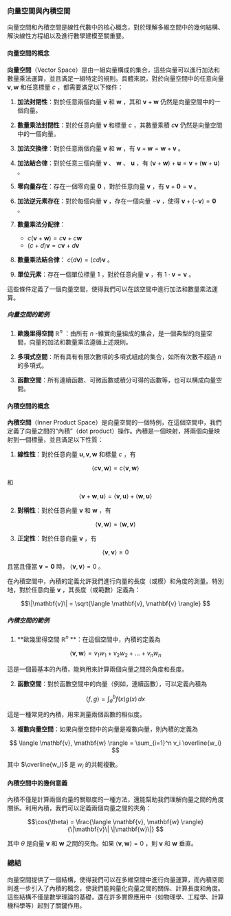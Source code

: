 ### **向量空間與內積空間**

向量空間和內積空間是線性代數中的核心概念，對於理解多維空間中的幾何結構、解決線性方程組以及進行數學建模至關重要。

#### **向量空間的概念**

**向量空間**（Vector Space）是由一組向量構成的集合，這些向量可以進行加法和數量乘法運算，並且滿足一組特定的規則。具體來說，對於向量空間中的任意向量  $\mathbf{v}, \mathbf{w}$  和任意標量  $c$ ，都需要滿足以下條件：

1. **加法封閉性**：對於任意兩個向量  $\mathbf{v}$  和  $\mathbf{w}$ ，其和  $\mathbf{v} + \mathbf{w}$  仍然是向量空間中的一個向量。
   
2. **數量乘法封閉性**：對於任意向量  $\mathbf{v}$  和標量  $c$ ，其數量乘積  $c \mathbf{v}$  仍然是向量空間中的一個向量。

3. **加法交換律**：對於任意兩個向量  $\mathbf{v}$  和  $\mathbf{w}$ ，有  $\mathbf{v} + \mathbf{w} = \mathbf{w} + \mathbf{v}$ 。

4. **加法結合律**：對於任意三個向量  $\mathbf{v}$ 、 $\mathbf{w}$ 、 $\mathbf{u}$ ，有  $(\mathbf{v} + \mathbf{w}) + \mathbf{u} = \mathbf{v} + (\mathbf{w} + \mathbf{u})$ 。

5. **零向量存在**：存在一個零向量  $\mathbf{0}$ ，對於任意向量  $\mathbf{v}$ ，有  $\mathbf{v} + \mathbf{0} = \mathbf{v}$ 。

6. **加法逆元素存在**：對於每個向量  $\mathbf{v}$ ，存在一個向量  $-\mathbf{v}$ ，使得  $\mathbf{v} + (-\mathbf{v}) = \mathbf{0}$ 。

7. **數量乘法分配律**：
   -  $c(\mathbf{v} + \mathbf{w}) = c \mathbf{v} + c \mathbf{w}$ 
   -  $(c + d) \mathbf{v} = c \mathbf{v} + d \mathbf{v}$ 

8. **數量乘法結合律**： $c(d \mathbf{v}) = (cd) \mathbf{v}$ 。

9. **單位元素**：存在一個單位標量  $1$ ，對於任意向量  $\mathbf{v}$ ，有  $1 \cdot \mathbf{v} = \mathbf{v}$ 。

這些條件定義了一個向量空間，使得我們可以在該空間中進行加法和數量乘法運算。

##### **向量空間的範例**

1. **歐幾里得空間**  $\mathbb{R}^n$ ：由所有  $n$ -維實向量組成的集合，是一個典型的向量空間，向量的加法和數量乘法遵循上述規則。

2. **多項式空間**：所有具有有限次數項的多項式組成的集合，如所有次數不超過  $n$  的多項式。

3. **函數空間**：所有連續函數、可微函數或積分可得的函數等，也可以構成向量空間。

#### **內積空間的概念**

**內積空間**（Inner Product Space）是向量空間的一個特例，在這個空間中，我們定義了向量之間的“內積”（dot product）操作。內積是一個映射，將兩個向量映射到一個標量，並且滿足以下性質：

1. **線性性**：對於任意向量  $\mathbf{u}, \mathbf{v}, \mathbf{w}$  和標量  $c$ ，有

```math
   \langle c \mathbf{v}, \mathbf{w} \rangle = c \langle \mathbf{v}, \mathbf{w} \rangle

```
   和

```math
   \langle \mathbf{v} + \mathbf{w}, \mathbf{u} \rangle = \langle \mathbf{v}, \mathbf{u} \rangle + \langle \mathbf{w}, \mathbf{u} \rangle

```

2. **對稱性**：對於任意向量  $\mathbf{v}$  和  $\mathbf{w}$ ，有

```math
   \langle \mathbf{v}, \mathbf{w} \rangle = \langle \mathbf{w}, \mathbf{v} \rangle

```

3. **正定性**：對於任意向量  $\mathbf{v}$ ，有

```math
   \langle \mathbf{v}, \mathbf{v} \rangle \geq 0

```
   且當且僅當  $\mathbf{v} = \mathbf{0}$  時， $\langle \mathbf{v}, \mathbf{v} \rangle = 0$ 。

在內積空間中，內積的定義允許我們進行向量的長度（或模）和角度的測量。特別地，對於任意向量  $\mathbf{v}$ ，其長度（或範數）定義為：

```math
\|\mathbf{v}\| = \sqrt{\langle \mathbf{v}, \mathbf{v} \rangle}

```

##### **內積空間的範例**

1. **歐幾里得空間  $\mathbb{R}^n$ **：在這個空間中，內積的定義為

```math
   \langle \mathbf{v}, \mathbf{w} \rangle = v_1 w_1 + v_2 w_2 + \dots + v_n w_n

```
   這是一個最基本的內積，能夠用來計算兩個向量之間的角度和長度。

2. **函數空間**：對於函數空間中的向量（例如，連續函數），可以定義內積為

```math
   \langle f, g \rangle = \int_a^b f(x)g(x) \, dx

```
   這是一種常見的內積，用來測量兩個函數的相似度。

3. **複數向量空間**：如果向量空間中的向量是複數向量，則內積的定義為

```math
   \langle \mathbf{v}, \mathbf{w} \rangle = \sum_{i=1}^n v_i \overline{w_i}

```
   其中  $\overline{w_i}$  是  $w_i$  的共軛複數。

#### **內積空間中的幾何意義**

內積不僅是計算兩個向量的關聯度的一種方法，還能幫助我們理解向量之間的角度關係。利用內積，我們可以定義兩個向量之間的夾角：


```math
\cos(\theta) = \frac{\langle \mathbf{v}, \mathbf{w} \rangle}{\|\mathbf{v}\| \|\mathbf{w}\|}

```

其中  $\theta$  是向量  $\mathbf{v}$  和  $\mathbf{w}$  之間的夾角。如果  $\langle \mathbf{v}, \mathbf{w} \rangle = 0$ ，則  $\mathbf{v}$  和  $\mathbf{w}$  垂直。

### **總結**

向量空間提供了一個結構，使得我們可以在多維空間中進行向量運算，而內積空間則進一步引入了內積的概念，使我們能夠量化向量之間的關係、計算長度和角度。這些結構不僅是數學理論的基礎，還在許多實際應用中（如物理學、工程學、計算機科學等）起到了關鍵作用。